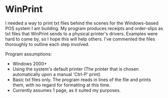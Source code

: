 # WinPrint
I needed a way to print txt files behind the scenes for the Windows-based POS system I am building. My program produces receipts and order-slips as txt files that WinPrint sends to a physical printer's drivers. Examples were hard to come by, so I hope this will help others. I've commented the files thoroughly to outline each step involved.

Program assumptions:
- Windows 2000+
- Using the system's default printer (The printer that is chosen automatically upon a manual 'Ctrl-P' print)
- Basic txt files only. The program reads in lines of the file and prints them, with no regard for formatting at this time.
- Currently assumes 1 page, as it suited my purposes.
